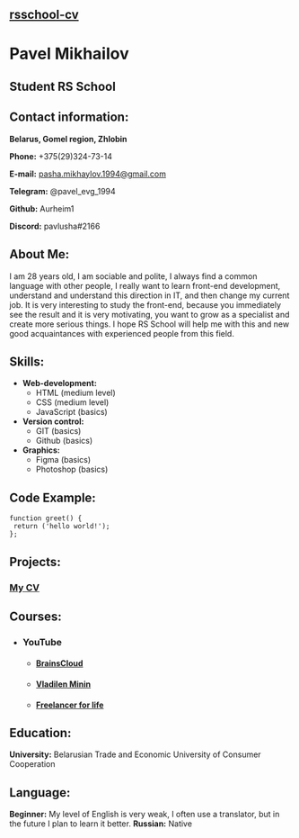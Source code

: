 ## **[rsschool-cv](https://aurheim1.github.io/rsschool-cv)**

# **Pavel Mikhailov**

## Student **RS School**

## Contact information:

**Belarus, Gomel region, Zhlobin**

**Phone:** +375(29)324-73-14

**E-mail:** pasha.mikhaylov.1994@gmail.com

**Telegram:** @pavel_evg_1994

**Github:** Aurheim1

**Discord:** pavlusha#2166

## About Me:

I am 28 years old, I am sociable and polite, I always find a common language with other people, I really want to learn front-end development, understand and understand this direction in IT, and then change my current job. It is very interesting to study the front-end, because you immediately see the result and it is very motivating, you want to grow as a specialist and create more serious things. I hope RS School will help me with this and new good acquaintances with experienced people from this field.

## Skills:

- **Web-development:**
  - HTML (medium level)
  - CSS (medium level)
  - JavaScript (basics)
- **Version control:**
  - GIT (basics)
  - Github (basics)
- **Graphics:**
  - Figma (basics)
  - Photoshop (basics)

## Code Example:

```
function greet() {
 return ('hello world!');
};
```

## Projects:

### [My CV](https://github.com/Aurheim1/rsschool-cv/blob/gh-pages/cv.md)

## Courses:

- ### YouTube
  - #### [BrainsCloud](https://www.youtube.com/c/BrainsCloud)
  - #### [Vladilen Minin](https://www.youtube.com/c/VladilenMinin)
  - #### [Freelancer for life](https://www.youtube.com/c/FreelancerLifeStyle)

## Education:

**University:** Belarusian Trade and Economic University of Consumer Cooperation

## Language:

**Beginner:** My level of English is very weak, I often use a translator, but in the future I plan to learn it better.
**Russian:** Native
